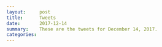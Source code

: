 ```yaml
---
layout:     post
title:      Tweets
date:       2017-12-14
summary:    These are the tweets for December 14, 2017.
categories:
---
```


